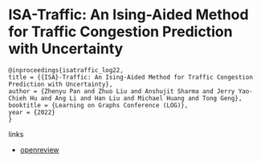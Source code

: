 # ISA-Traffic: An Ising-Aided Method for Traffic Congestion Prediction with Uncertainty

```
@inproceedings{isatraffic_log22,
title = {{ISA}-Traffic: An Ising-Aided Method for Traffic Congestion Prediction with Uncertainty},
author = {Zhenyu Pan and Zhuo Liu and Anshujit Sharma and Jerry Yao-Chieh Hu and Ang Li and Han Liu and Michael Huang and Tong Geng},
booktitle = {Learning on Graphs Conference (LOG)},
year = {2022}
}
```

links
- [openreview](https://openreview.net/forum?id=WS52p1Cc6D)
